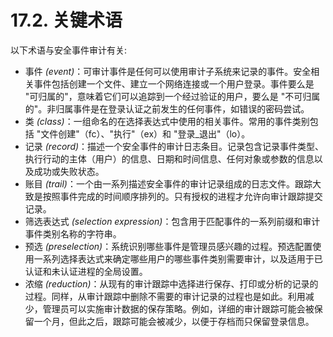 # 17.2. 关键术语


以下术语与安全事件审计有关:

- 事件 *(event)*：可审计事件是任何可以使用审计子系统来记录的事件。安全相关事件包括创建一个文件、建立一个网络连接或一个用户登录。事件要么是 "可归属的"，意味着它们可以追踪到一个经过验证的用户，要么是 "不可归属的"。非归属事件是在登录认证之前发生的任何事件，如错误的密码尝试。
- 类 *(class)*：一组命名的在选择表达式中使用的相关事件。常用的事件类别包括 "文件创建"（fc）、"执行"（ex）和 "登录_退出"（lo）。
- 记录 *(record)*：描述一个安全事件的审计日志条目。记录包含记录事件类型、执行行动的主体（用户）的信息、日期和时间信息、任何对象或参数的信息以及成功或失败状态。
- 账目 *(trail)*：一个由一系列描述安全事件的审计记录组成的日志文件。跟踪大致是按照事件完成的时间顺序排列的。只有授权的进程才允许向审计跟踪提交记录。
- 筛选表达式 *(selection expression)*：包含用于匹配事件的一系列前缀和审计事件类别名称的字符串。
- 预选 *(preselection)*：系统识别哪些事件是管理员感兴趣的过程。预选配置使用一系列选择表达式来确定哪些用户的哪些事件类别需要审计，以及适用于已认证和未认证进程的全局设置。
- 浓缩 *(reduction)*：从现有的审计跟踪中选择进行保存、打印或分析的记录的过程。同样，从审计跟踪中删除不需要的审计记录的过程也是如此。利用减少，管理员可以实施审计数据的保存策略。例如，详细的审计跟踪可能会被保留一个月，但此之后，跟踪可能会被减少，以便于存档而只保留登录信息。
